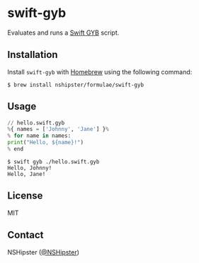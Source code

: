 # swift-gyb

Evaluates and runs a [Swift GYB](https://nshipster.com/swift-gyb/) script.

## Installation

Install `swift-gyb` with [Homebrew](https://brew.sh)
using the following command:

```terminal
$ brew install nshipster/formulae/swift-gyb
```

## Usage

```python
// hello.swift.gyb
%{ names = ['Johnny', 'Jane'] }%
% for name in names:
print("Hello, ${name}!")
% end
```

```terminal
$ swift gyb ./hello.swift.gyb
Hello, Johnny!
Hello, Jane!
```

## License

MIT

## Contact

NSHipster ([@NSHipster](https://twitter.com/NSHipster))
